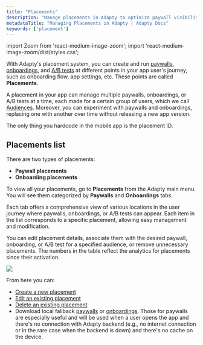 ```yaml
---
title: "Placements"
description: "Manage placements in Adapty to optimize paywall visibility and revenue."
metadataTitle: "Managing Placements in Adapty | Adapty Docs"
keywords: ['placement']
---
```


import Zoom from 'react-medium-image-zoom';
import 'react-medium-image-zoom/dist/styles.css';

With Adapty's placement system, you can create and run [paywalls](paywalls), [onboardings](https://adapty.io/docs/onboardings), and [A/B tests](ab-tests) at different points in your app user's journey, such as onboarding flow, app settings, etc. These points are called **Placements**.

A placement in your app can manage multiple paywalls, onboardings, or A/B tests at a time, each made for a certain group of users, which we call  [Audiences](audience). Moreover, you can experiment with paywalls and onboardings, replacing one with another over time without releasing a new app version.

The only thing you hardcode in the mobile app is the placement ID.

## Placements list

There are two types of placements:
- **Paywall placements**
- **Onboarding placements**

To view all your placements, go to **Placements** from the Adapty main menu. You will see them categorized by **Paywalls** and **Onboardings** tabs.

Each tab offers a comprehensive view of various locations in the user journey where paywalls, onboardings, or A/B tests can appear. Each item in the list corresponds to a specific placement, allowing easy management and modification.

You can edit placement details, associate them with the desired paywall, onboarding, or A/B test for a specified audience, or remove unnecessary placements. The numbers in the table reflect the analytics for placements since their activation.


<Zoom>
  <img src={require('./img/placements-list.png').default}
  style={{
    border: '1px solid #727272', /* border width and color */
    width: '700px', /* image width */
    display: 'block', /* for alignment */
    margin: '0 auto' /* center alignment */
  }}
/>
</Zoom>





From here you can:

- [Create a new placement](create-placement)
- [Edit an existing placement](edit-placement)
- [Delete an existing placement](delete-placement)
- Download local fallback [paywalls](https://adapty.io/docs/fallback-paywalls) or [onboardings](https://adapty.io/docs/local-fallback-onboarding). Those for paywalls are especially useful and will be used when a user opens the app and there's no connection with Adapty backend (e.g., no internet connection or in the rare case when the backend is down) and there's no cache on the device.
